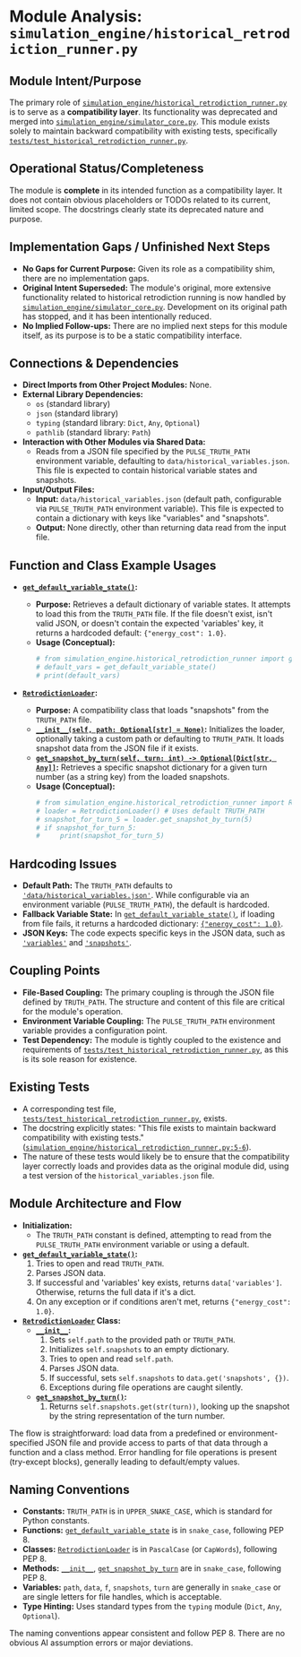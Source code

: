# Module Analysis: `simulation_engine/historical_retrodiction_runner.py`

## Module Intent/Purpose

The primary role of [`simulation_engine/historical_retrodiction_runner.py`](../../simulation_engine/historical_retrodiction_runner.py:1) is to serve as a **compatibility layer**. Its functionality was deprecated and merged into [`simulation_engine/simulator_core.py`](../../simulation_engine/simulator_core.py). This module exists solely to maintain backward compatibility with existing tests, specifically [`tests/test_historical_retrodiction_runner.py`](../../tests/test_historical_retrodiction_runner.py).

## Operational Status/Completeness

The module is **complete** in its intended function as a compatibility layer. It does not contain obvious placeholders or TODOs related to its current, limited scope. The docstrings clearly state its deprecated nature and purpose.

## Implementation Gaps / Unfinished Next Steps

*   **No Gaps for Current Purpose:** Given its role as a compatibility shim, there are no implementation gaps.
*   **Original Intent Superseded:** The module's original, more extensive functionality related to historical retrodiction running is now handled by [`simulation_engine/simulator_core.py`](../../simulation_engine/simulator_core.py). Development on its original path has stopped, and it has been intentionally reduced.
*   **No Implied Follow-ups:** There are no implied next steps for this module itself, as its purpose is to be a static compatibility interface.

## Connections & Dependencies

*   **Direct Imports from Other Project Modules:** None.
*   **External Library Dependencies:**
    *   `os` (standard library)
    *   `json` (standard library)
    *   `typing` (standard library: `Dict`, `Any`, `Optional`)
    *   `pathlib` (standard library: `Path`)
*   **Interaction with Other Modules via Shared Data:**
    *   Reads from a JSON file specified by the `PULSE_TRUTH_PATH` environment variable, defaulting to `data/historical_variables.json`. This file is expected to contain historical variable states and snapshots.
*   **Input/Output Files:**
    *   **Input:** `data/historical_variables.json` (default path, configurable via `PULSE_TRUTH_PATH` environment variable). This file is expected to contain a dictionary with keys like "variables" and "snapshots".
    *   **Output:** None directly, other than returning data read from the input file.

## Function and Class Example Usages

*   **[`get_default_variable_state()`](../../simulation_engine/historical_retrodiction_runner.py:17):**
    *   **Purpose:** Retrieves a default dictionary of variable states. It attempts to load this from the `TRUTH_PATH` file. If the file doesn't exist, isn't valid JSON, or doesn't contain the expected 'variables' key, it returns a hardcoded default: `{"energy_cost": 1.0}`.
    *   **Usage (Conceptual):**
        ```python
        # from simulation_engine.historical_retrodiction_runner import get_default_variable_state
        # default_vars = get_default_variable_state()
        # print(default_vars)
        ```

*   **[`RetrodictionLoader`](../../simulation_engine/historical_retrodiction_runner.py:39):**
    *   **Purpose:** A compatibility class that loads "snapshots" from the `TRUTH_PATH` file.
    *   **[`__init__(self, path: Optional[str] = None)`](../../simulation_engine/historical_retrodiction_runner.py:44):** Initializes the loader, optionally taking a custom path or defaulting to `TRUTH_PATH`. It loads snapshot data from the JSON file if it exists.
    *   **[`get_snapshot_by_turn(self, turn: int) -> Optional[Dict[str, Any]]`](../../simulation_engine/historical_retrodiction_runner.py:55):** Retrieves a specific snapshot dictionary for a given turn number (as a string key) from the loaded snapshots.
    *   **Usage (Conceptual):**
        ```python
        # from simulation_engine.historical_retrodiction_runner import RetrodictionLoader
        # loader = RetrodictionLoader() # Uses default TRUTH_PATH
        # snapshot_for_turn_5 = loader.get_snapshot_by_turn(5)
        # if snapshot_for_turn_5:
        #     print(snapshot_for_turn_5)
        ```

## Hardcoding Issues

*   **Default Path:** The `TRUTH_PATH` defaults to [`'data/historical_variables.json'`](../../simulation_engine/historical_retrodiction_runner.py:15). While configurable via an environment variable (`PULSE_TRUTH_PATH`), the default is hardcoded.
*   **Fallback Variable State:** In [`get_default_variable_state()`](../../simulation_engine/historical_retrodiction_runner.py:17), if loading from file fails, it returns a hardcoded dictionary: [`{"energy_cost": 1.0}`](../../simulation_engine/historical_retrodiction_runner.py:37).
*   **JSON Keys:** The code expects specific keys in the JSON data, such as [`'variables'`](../../simulation_engine/historical_retrodiction_runner.py:30) and [`'snapshots'`](../../simulation_engine/historical_retrodiction_runner.py:51).

## Coupling Points

*   **File-Based Coupling:** The primary coupling is through the JSON file defined by `TRUTH_PATH`. The structure and content of this file are critical for the module's operation.
*   **Environment Variable Coupling:** The `PULSE_TRUTH_PATH` environment variable provides a configuration point.
*   **Test Dependency:** The module is tightly coupled to the existence and requirements of [`tests/test_historical_retrodiction_runner.py`](../../tests/test_historical_retrodiction_runner.py), as this is its sole reason for existence.

## Existing Tests

*   A corresponding test file, [`tests/test_historical_retrodiction_runner.py`](../../tests/test_historical_retrodiction_runner.py), exists.
*   The docstring explicitly states: "This file exists to maintain backward compatibility with existing tests." ([`simulation_engine/historical_retrodiction_runner.py:5-6`](../../simulation_engine/historical_retrodiction_runner.py:5)).
*   The nature of these tests would likely be to ensure that the compatibility layer correctly loads and provides data as the original module did, using a test version of the `historical_variables.json` file.

## Module Architecture and Flow

*   **Initialization:**
    *   The `TRUTH_PATH` constant is defined, attempting to read from the `PULSE_TRUTH_PATH` environment variable or using a default.
*   **[`get_default_variable_state()`](../../simulation_engine/historical_retrodiction_runner.py:17):**
    1.  Tries to open and read `TRUTH_PATH`.
    2.  Parses JSON data.
    3.  If successful and 'variables' key exists, returns `data['variables']`. Otherwise, returns the full data if it's a dict.
    4.  On any exception or if conditions aren't met, returns `{"energy_cost": 1.0}`.
*   **[`RetrodictionLoader`](../../simulation_engine/historical_retrodiction_runner.py:39) Class:**
    *   **[`__init__`](../../simulation_engine/historical_retrodiction_runner.py:44):**
        1.  Sets `self.path` to the provided path or `TRUTH_PATH`.
        2.  Initializes `self.snapshots` to an empty dictionary.
        3.  Tries to open and read `self.path`.
        4.  Parses JSON data.
        5.  If successful, sets `self.snapshots` to `data.get('snapshots', {})`.
        6.  Exceptions during file operations are caught silently.
    *   **[`get_snapshot_by_turn()`](../../simulation_engine/historical_retrodiction_runner.py:55):**
        1.  Returns `self.snapshots.get(str(turn))`, looking up the snapshot by the string representation of the turn number.

The flow is straightforward: load data from a predefined or environment-specified JSON file and provide access to parts of that data through a function and a class method. Error handling for file operations is present (try-except blocks), generally leading to default/empty values.

## Naming Conventions

*   **Constants:** `TRUTH_PATH` is in `UPPER_SNAKE_CASE`, which is standard for Python constants.
*   **Functions:** [`get_default_variable_state`](../../simulation_engine/historical_retrodiction_runner.py:17) is in `snake_case`, following PEP 8.
*   **Classes:** [`RetrodictionLoader`](../../simulation_engine/historical_retrodiction_runner.py:39) is in `PascalCase` (or `CapWords`), following PEP 8.
*   **Methods:** [`__init__`](../../simulation_engine/historical_retrodiction_runner.py:44), [`get_snapshot_by_turn`](../../simulation_engine/historical_retrodiction_runner.py:55) are in `snake_case`, following PEP 8.
*   **Variables:** `path`, `data`, `f`, `snapshots`, `turn` are generally in `snake_case` or are single letters for file handles, which is acceptable.
*   **Type Hinting:** Uses standard types from the `typing` module (`Dict`, `Any`, `Optional`).

The naming conventions appear consistent and follow PEP 8. There are no obvious AI assumption errors or major deviations.